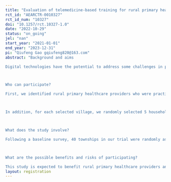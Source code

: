 ```yaml
---
title: "Evaluation of telemedicine-based training for rural primary healthcare providers in China: A randomized controlled trial"
rct_id: "AEARCTR-0010327"
rct_id_num: "10327"
doi: "10.1257/rct.10327-1.0"
date: "2022-10-29"
status: "on_going"
jel: "nan"
start_year: "2021-01-01"
end_year: "2023-12-31"
pi: "Qiufeng Gao gqiufeng820@163.com"
abstract: "Background and aims
Digital technologies have the potential to address some challenges in providing high-quality and equitable health care services. In particular, telemedicine service can overcome geographical barriers and provide health service/training to residents/healthcare workers in remote and undeveloped areas. Previous studies have documented poor quality of primary health care in rural areas of China. This study aims to assess whether a telemedicine-based training program could improve the quality of care delivered by primary healthcare providers in rural areas and what influences rural primary healthcare providers’ engagement in the program.

Who can participate?
First, we identified rural primary healthcare providers who were practicing Western medicine in the 40 sample townships. In each township, we randomly selected 3 doctors in the township health center and included all of the doctors from 3 randomly selected villages. These doctors were included in our trial and are hereafter referred to as “sample primary healthcare providers”.

In addition, for each selected village, we randomly selected 5 households. Residents aged 18 or older in these households (hereafter, “sample rural residents”) were surveyed. Thus, a total of 15 households was selected in each township for investigation.

What does the study involve?
Following a baseline survey, 40 townships in our trial were randomly assigned to either the intervention group or the control group. In the intervention group, sample primary healthcare providers were offered the opportunity to participate in a telemedicine-based training program for 7 months (see descriptions in the Intervention section below). Sample primary healthcare providers in the control group did not receive any intervention. Within three months after the training program ended, sample primary healthcare providers were followed up to assess their clinical knowledge and practices, and sample rural residents were followed up to assess patient satisfaction, utilization of primary medical services, their own health behavior and knowledge, as well as health services provided by doctors in their village clinic and township health center.

What are the possible benefits and risks of participating? 
This study is expected to benefit rural primary healthcare providers and residents in the townships randomly assigned to the intervention group. Potential benefits to primary healthcare providers include improved clinical knowledge. Rural residents served by primary healthcare providers in the intervention group may benefit from improved care. There are no risks involved in participating in this study."
layout: registration
---
```


